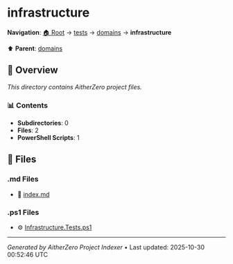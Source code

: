 # infrastructure

**Navigation**: [🏠 Root](../../../index.md) → [tests](../../index.md) → [domains](../index.md) → **infrastructure**

⬆️ **Parent**: [domains](../index.md)

## 📖 Overview

*This directory contains AitherZero project files.*

### 📊 Contents

- **Subdirectories**: 0
- **Files**: 2
- **PowerShell Scripts**: 1

## 📄 Files

### .md Files

- 📝 [index.md](./index.md)

### .ps1 Files

- ⚙️ [Infrastructure.Tests.ps1](./Infrastructure.Tests.ps1)

---

*Generated by AitherZero Project Indexer* • Last updated: 2025-10-30 00:52:46 UTC

